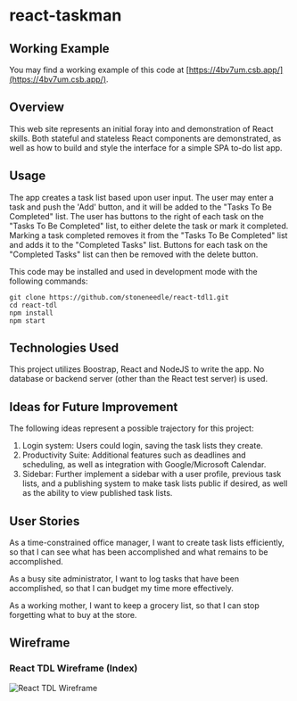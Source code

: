 # react-taskman

## Working Example

You may find a working example of this code at [https://4bv7um.csb.app/](https://4bv7um.csb.app/).

## Overview

This web site represents an initial foray into and demonstration of React skills. Both stateful and stateless React components are demonstrated, as well as how to build and style the interface for a simple SPA to-do list app.

## Usage

The app creates a task list based upon user input. The user may enter a task and push the 'Add' button, and it will be added to the "Tasks To Be Completed" list. The user has buttons to the right of each task on the "Tasks To Be Completed" list, to either delete the task or mark it completed. Marking a task completed removes it from the "Tasks To Be Completed" list and adds it to the "Completed Tasks" list. Buttons for each task on the "Completed Tasks" list can then be removed with the delete button.

This code may be installed and used in development mode with the following commands:

```
git clone https://github.com/stoneneedle/react-tdl1.git
cd react-tdl
npm install
npm start
```

## Technologies Used

This project utilizes Boostrap, React and NodeJS to write the app. No database or backend server (other than the React test server) is used.

## Ideas for Future Improvement

The following ideas represent a possible trajectory for this project:

1. Login system: Users could login, saving the task lists they create.
1. Productivity Suite: Additional features such as deadlines and scheduling, as well as integration with Google/Microsoft Calendar.
1. Sidebar: Further implement a sidebar with a user profile, previous task lists, and a publishing system to make task lists public if desired, as well as the ability to view published task lists.

## User Stories

As a time-constrained office manager, I want to create task lists efficiently, so that I can see what has been accomplished and what remains to be accomplished.

As a busy site administrator, I want to log tasks that have been accomplished, so that I can budget my time more effectively.

As a working mother, I want to keep a grocery list, so that I can stop forgetting what to buy at the store.

## Wireframe

### React TDL Wireframe (Index)

![React TDL Wireframe](http://drive.google.com/uc?export=view&id=1A3TTf81xodOtnHyC1BywS_Z3CMN-UFbS "React TDL Index Site Wireframe")
